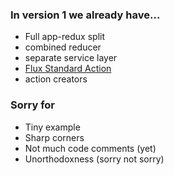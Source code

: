 ### In version 1 we already have...

- Full app-redux split
- combined reducer
- separate service layer
- [Flux Standard Action](https://github.com/redux-utilities/flux-standard-action)
- action creators

### Sorry for

- Tiny example
- Sharp corners
- Not much code comments (yet)
- Unorthodoxness (sorry not sorry)
